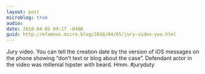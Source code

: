 ```yaml
---
layout: post
microblog: true
audio: 
date: 2018-04-05 09:17 -0400
guid: http://mfamous.micro.blog/2018/04/05/jury-video-you.html
---
```

Jury video. You can tell the creation date by the version of iOS messages on the phone showing “don’t text or blog about the case”. Defendant actor in the video was millenial hipster with beard. Hmm. #juryduty
